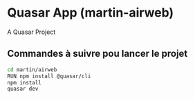 # Quasar App (martin-airweb)

A Quasar Project

## Commandes à suivre pou lancer le projet

```bash
cd martin/airweb
RUN npm install @quasar/cli
npm install
quasar dev
```
